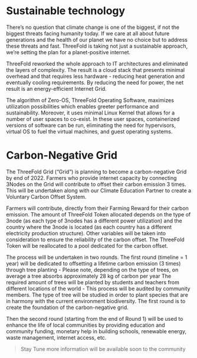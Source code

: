 # Sustainable technology

There’s no question that climate change is one of the biggest, if not the biggest threats facing humanity today. If we care at all about future generations and the health of our planet we have no choice but to address these threats and fast. ThreeFold is taking not just a sustainable approach, we’re setting the plan for a planet-positive internet. 

ThreeFold reworked the whole approach to IT architectures and eliminated the layers of complexity. The result is a cloud stack that presents minimal overhead and that requires less hardware - reducing heat generation and eventually cooling requirements. By reducing the need for power, the net result is an energy-efficient Internet Grid. 

The algorithm of Zero-OS, ThreeFold Operating Software, maximizes utilization possibilities which enables greeter performance and sustainability. Moreover, it uses minimal Linux Kernel that allows for a number of user spaces to co-exist. In these user spaces, containerized versions of software can be run, eliminating the need for hypervisors, virtual OS to fuel the virtual machines, and guest operating systems. 

# Carbon-Negative Grid 

The ThreeFold Grid (“Grid”)  is planning to become a carbon-negative Grid by end of 2022. Farmers who provide internet capacity by connecting 3Nodes on the Grid will contribute to offset their carbon emission 3 times. This will be undertaken along with our Climate Education Partner to create a Voluntary Carbon Offset System. 

Farmers will contribute, directly from their Farming Reward for their carbon emission. The amount of ThreeFold Token allocated depends on the type of 3node (as each type of 3nodes has a different power utilization) and the country where the 3node is located (as each country has a different electricity production structure). Other variables will be taken into consideration to ensure the reliability of the carbon offset. The ThreeFold Token will be reallocated to a pool dedicated for the carbon offset.

The process will be undertaken in two rounds. The first round (timeline = 1 year)  will be dedicated to offsetting a lifetime carbon emission (3 times) through tree planting - Please note, depending on the type of trees,  on average a tree absorbs approximately 28 kg of carbon per year The required amount of trees will be planted by students and teachers from different locations of the world - This process will be audited by community members. The type of tree will be studied in order to plant species that are in harmony with the current environment biodiversity. The first round is to create the foundation of the carbon-negative grid. 

Then the second round (starting from the end of Round 1) will be used to enhance the life of local communities by providing education and community funding, monetary help in building schools, renewable energy, waste management, internet access, etc. 

> Stay Tune more information will be available soon to the community 


